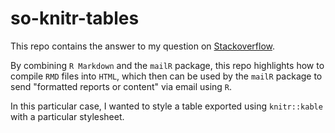 so-knitr-tables
===============

This repo contains the answer to my question on [Stackoverflow](http://stackoverflow.com/questions/24254552/knitr-style-table-with-css).  

By combining `R Markdown` and the `mailR` package, this repo highlights how to compile `RMD` files into `HTML`, which then can be used by the `mailR` package to send "formatted reports or content" via email using `R`.

In this particular case, I wanted to style a table exported using `knitr::kable` with a particular stylesheet.